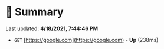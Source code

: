 # 📖 Summary
Last updated: **4/18/2021, 7:44:46 PM**

- `GET` [https://google.com](https://google.com) - **Up** (238ms)
